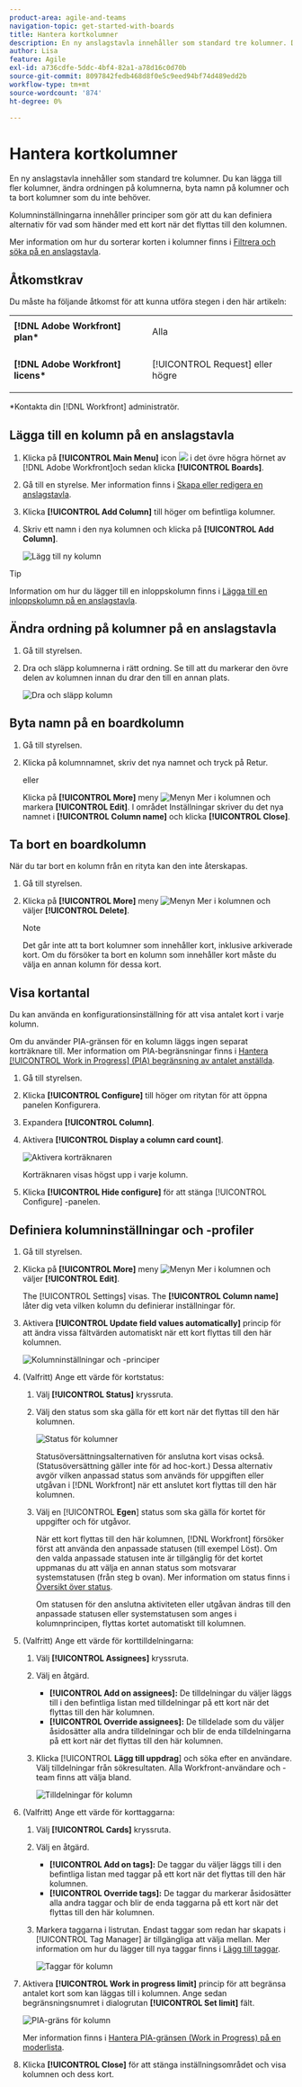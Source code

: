 ```yaml
---
product-area: agile-and-teams
navigation-topic: get-started-with-boards
title: Hantera kortkolumner
description: En ny anslagstavla innehåller som standard tre kolumner. Du kan lägga till fler kolumner, ändra ordningen på kolumnerna, byta namn på kolumner och ta bort kolumner som du inte behöver.
author: Lisa
feature: Agile
exl-id: a736cdfe-5ddc-4bf4-82a1-a78d16c0d70b
source-git-commit: 8097842fedb468d8f0e5c9eed94bf74d489edd2b
workflow-type: tm+mt
source-wordcount: '874'
ht-degree: 0%

---
```


# Hantera kortkolumner

En ny anslagstavla innehåller som standard tre kolumner. Du kan lägga till fler kolumner, ändra ordningen på kolumnerna, byta namn på kolumner och ta bort kolumner som du inte behöver.

Kolumninställningarna innehåller principer som gör att du kan definiera alternativ för vad som händer med ett kort när det flyttas till den kolumnen.

Mer information om hur du sorterar korten i kolumner finns i [Filtrera och söka på en anslagstavla](/help/quicksilver/agile/get-started-with-boards/filter-search-in-board.md).

## Åtkomstkrav

Du måste ha följande åtkomst för att kunna utföra stegen i den här artikeln:

<table style="table-layout:auto"> 
 <col> 
 </col> 
 <col> 
 </col> 
 <tbody> 
  <tr> 
   <td role="rowheader"><strong>[!DNL Adobe Workfront] plan*</strong></td> 
   <td> <p>Alla</p> </td> 
  </tr> 
  <tr> 
   <td role="rowheader"><strong>[!DNL Adobe Workfront] licens*</strong></td> 
   <td> <p>[!UICONTROL Request] eller högre</p> </td> 
  </tr> 
 </tbody> 
</table>

&#42;Kontakta din [!DNL Workfront] administratör.

## Lägga till en kolumn på en anslagstavla

1. Klicka på **[!UICONTROL Main Menu]** icon ![](assets/main-menu-icon.png) i det övre högra hörnet av [!DNL Adobe Workfront]och sedan klicka **[!UICONTROL Boards]**.
1. Gå till en styrelse. Mer information finns i [Skapa eller redigera en anslagstavla](../../agile/get-started-with-boards/create-edit-board.md).
1. Klicka **[!UICONTROL Add Column]** till höger om befintliga kolumner.
1. Skriv ett namn i den nya kolumnen och klicka på **[!UICONTROL Add Column]**.

   ![Lägg till ny kolumn](assets/boards-add-column.png)

>[!TIP]
>
>Information om hur du lägger till en inloppskolumn finns i [Lägga till en inloppskolumn på en anslagstavla](/help/quicksilver/agile/use-boards-agile-planning-tools/add-intake-column-to-board.md).

## Ändra ordning på kolumner på en anslagstavla

1. Gå till styrelsen.
1. Dra och släpp kolumnerna i rätt ordning. Se till att du markerar den övre delen av kolumnen innan du drar den till en annan plats.

   ![Dra och släpp kolumn](assets/boards-dragdropcolumn.png)

## Byta namn på en boardkolumn

1. Gå till styrelsen.
1. Klicka på kolumnnamnet, skriv det nya namnet och tryck på Retur.

   eller

   Klicka på **[!UICONTROL More]** meny ![Menyn Mer](assets/more-icon-spectrum.png) i kolumnen och markera **[!UICONTROL Edit]**. I området Inställningar skriver du det nya namnet i **[!UICONTROL Column name]** och klicka **[!UICONTROL Close]**.

## Ta bort en boardkolumn

När du tar bort en kolumn från en rityta kan den inte återskapas.

1. Gå till styrelsen.
1. Klicka på **[!UICONTROL More]** meny ![Menyn Mer](assets/more-icon-spectrum.png) i kolumnen och väljer **[!UICONTROL Delete]**.

   >[!NOTE]
   >
   >Det går inte att ta bort kolumner som innehåller kort, inklusive arkiverade kort. Om du försöker ta bort en kolumn som innehåller kort måste du välja en annan kolumn för dessa kort.

## Visa kortantal

Du kan använda en konfigurationsinställning för att visa antalet kort i varje kolumn.

Om du använder PIA-gränsen för en kolumn läggs ingen separat korträknare till. Mer information om PIA-begränsningar finns i [Hantera [!UICONTROL Work in Progress] (PIA) begränsning av antalet anställda](/help/quicksilver/agile/use-boards-agile-planning-tools/manage-wip-limit-on-board.md).

1. Gå till styrelsen.
1. Klicka **[!UICONTROL Configure]** till höger om ritytan för att öppna panelen Konfigurera.
1. Expandera **[!UICONTROL Column]**.
1. Aktivera **[!UICONTROL Display a column card count]**.

   ![Aktivera korträknaren](assets/display-card-count.png)

   Korträknaren visas högst upp i varje kolumn.

1. Klicka **[!UICONTROL Hide configure]** för att stänga [!UICONTROL Configure] -panelen.

## Definiera kolumninställningar och -profiler

1. Gå till styrelsen.
1. Klicka på **[!UICONTROL More]** meny ![Menyn Mer](assets/more-icon-spectrum.png) i kolumnen och väljer **[!UICONTROL Edit]**.

   The [!UICONTROL Settings] visas. The **[!UICONTROL Column name]** låter dig veta vilken kolumn du definierar inställningar för.

1. Aktivera **[!UICONTROL Update field values automatically]** princip för att ändra vissa fältvärden automatiskt när ett kort flyttas till den här kolumnen.

   ![Kolumninställningar och -principer](assets/boards-column-policies-enabled.png)

1. (Valfritt) Ange ett värde för kortstatus:

   1. Välj **[!UICONTROL Status]** kryssruta.

   1. Välj den status som ska gälla för ett kort när det flyttas till den här kolumnen.

      ![Status för kolumner](assets/boards-column-status.png)

      Statusöversättningsalternativen för anslutna kort visas också. (Statusöversättning gäller inte för ad hoc-kort.) Dessa alternativ avgör vilken anpassad status som används för uppgiften eller utgåvan i [!DNL Workfront] när ett anslutet kort flyttas till den här kolumnen.

   1. Välj en [!UICONTROL **Egen**] status som ska gälla för kortet för uppgifter och för utgåvor.

      När ett kort flyttas till den här kolumnen, [!DNL Workfront] försöker först att använda den anpassade statusen (till exempel Löst). Om den valda anpassade statusen inte är tillgänglig för det kortet uppmanas du att välja en annan status som motsvarar systemstatusen (från steg b ovan). Mer information om status finns i [Översikt över status](/help/quicksilver/administration-and-setup/customize-workfront/creating-custom-status-and-priority-labels/statuses-overview.md).

      Om statusen för den anslutna aktiviteten eller utgåvan ändras till den anpassade statusen eller systemstatusen som anges i kolumnprincipen, flyttas kortet automatiskt till kolumnen.

1. (Valfritt) Ange ett värde för korttilldelningarna:

   1. Välj **[!UICONTROL Assignees]** kryssruta.
   1. Välj en åtgärd.

      * **[!UICONTROL Add on assignees]:** De tilldelningar du väljer läggs till i den befintliga listan med tilldelningar på ett kort när det flyttas till den här kolumnen.
      * **[!UICONTROL Override assignees]:** De tilldelade som du väljer åsidosätter alla andra tilldelningar och blir de enda tilldelningarna på ett kort när det flyttas till den här kolumnen.

   1. Klicka [!UICONTROL **Lägg till uppdrag**] och söka efter en användare. Välj tilldelningar från sökresultaten. Alla Workfront-användare och -team finns att välja bland.

      ![Tilldelningar för kolumn](assets/boards-column-assignees.png)

1. (Valfritt) Ange ett värde för korttaggarna:

   1. Välj **[!UICONTROL Cards]** kryssruta.
   1. Välj en åtgärd.

      * **[!UICONTROL Add on tags]:** De taggar du väljer läggs till i den befintliga listan med taggar på ett kort när det flyttas till den här kolumnen.
      * **[!UICONTROL Override tags]:** De taggar du markerar åsidosätter alla andra taggar och blir de enda taggarna på ett kort när det flyttas till den här kolumnen.

   1. Markera taggarna i listrutan. Endast taggar som redan har skapats i [!UICONTROL Tag Manager] är tillgängliga att välja mellan. Mer information om hur du lägger till nya taggar finns i [Lägg till taggar](/help/quicksilver/agile/get-started-with-boards/add-tags.md).

      ![Taggar för kolumn](assets/boards-column-tags.png)

1. Aktivera **[!UICONTROL Work in progress limit]** princip för att begränsa antalet kort som kan läggas till i kolumnen. Ange sedan begränsningsnumret i dialogrutan **[!UICONTROL Set limit]** fält.

   ![PIA-gräns för kolumn](assets/boards-wip-limit-in-column.png)

   Mer information finns i [Hantera PIA-gränsen (Work in Progress) på en moderlista](/help/quicksilver/agile/use-boards-agile-planning-tools/manage-wip-limit-on-board.md).

1. Klicka **[!UICONTROL Close]** för att stänga inställningsområdet och visa kolumnen och dess kort.
